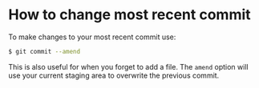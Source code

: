 # How to change most recent commit

To make changes to your most recent commit use: 

```bash 
$ git commit --amend
```

This is also useful for when you forget to add a file. The `amend` option will use your current staging area to overwrite the previous commit. 